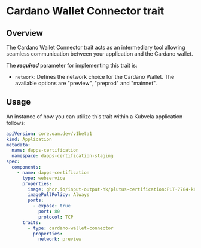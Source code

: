 # Cardano Wallet Connector trait

## Overview

The Cardano Wallet Connector trait acts as an intermediary tool allowing seamless communication between your application and the Cardano wallet.

The ***required*** parameter for implementing this trait is:
 - `network`: Defines the network choice for the Cardano Wallet. The available options are "preview", "preprod" and "mainnet".

## Usage

An instance of how you can utilize this trait within a Kubvela application follows:

```yaml
apiVersion: core.oam.dev/v1beta1
kind: Application
metadata:
  name: dapps-certification
  namespace: dapps-certification-staging
spec:
  components:
    - name: dapps-certification
      type: webservice
      properties:
        image: ghcr.io/input-output-hk/plutus-certification:PLT-7784-k8s-sched
        imagePullPolicy: Always
        ports:
          - expose: true
            port: 80
            protocol: TCP
      traits:
        - type: cardano-wallet-connector
          properties:
            network: preview
```


